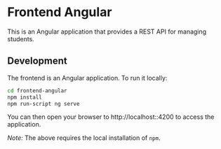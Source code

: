 # Frontend Angular

This is an Angular application that provides a REST API for managing students.

## Development

The frontend is an Angular application. To run it locally:

```bash
cd frontend-angular
npm install
npm run-script ng serve
```

You can then open your browser to http://localhost::4200 to access the application.

*Note:* The above requires the local installation of `npm`.